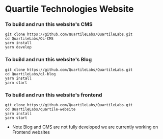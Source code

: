 # Quartile Technologies Website

### To build and run this website's CMS
```
git clone https://github.com/QuartileLabs/QuartileLabs.git
cd QuartileLabs/QL-CMS
yarn install
yarn develop
```
### To build and run this website's Blog
```
git clone https://github.com/QuartileLabs/QuartileLabs.git
cd QuartileLabs/ql-blog
yarn install
yarn start
```

### To build and run this website's frontend
```
git clone https://github.com/QuartileLabs/QuartileLabs.git
cd QuartileLabs/quartile-website
yarn install
yarn start
```
* Note Blog and CMS are not fully developed we are currently working on Frontend websites
